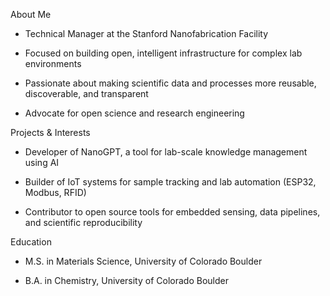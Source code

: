 About Me
- Technical Manager at the Stanford Nanofabrication Facility

- Focused on building open, intelligent infrastructure for complex lab environments

- Passionate about making scientific data and processes more reusable, discoverable, and transparent

- Advocate for open science and research engineering

Projects & Interests
- Developer of NanoGPT, a tool for lab-scale knowledge management using AI

- Builder of IoT systems for sample tracking and lab automation (ESP32, Modbus, RFID)

- Contributor to open source tools for embedded sensing, data pipelines, and scientific reproducibility

Education
- M.S. in Materials Science, University of Colorado Boulder

- B.A. in Chemistry, University of Colorado Boulder
